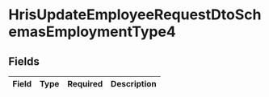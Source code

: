 # HrisUpdateEmployeeRequestDtoSchemasEmploymentType4


## Fields

| Field       | Type        | Required    | Description |
| ----------- | ----------- | ----------- | ----------- |